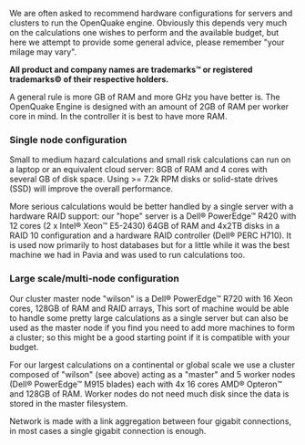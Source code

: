 We are often asked to recommend hardware configurations for servers and clusters to run the OpenQuake engine.  Obviously this depends very much on the calculations one wishes to perform and the available budget, but here we attempt to provide some general advice, please remember "your milage may vary".

**All product and company names are trademarks™ or registered trademarks© of their respective holders.**

A general rule is more GB of RAM and more GHz you have better is. The OpenQuake Engine is designed with an amount of 2GB of RAM per worker core in mind. In the controller it is best to have more RAM.

### Single node configuration

Small to medium hazard calculations and small risk calculations can run on a laptop or an equivalent cloud server: 8GB of RAM and 4 cores with several GB of disk space. Using >= 7.2k RPM disks or solid-state drives (SSD) will improve the overall performance.

More serious calculations would be better handled by a single server with a hardware RAID support: our "hope" server is a Dell® PowerEdge™ R420 with 12 cores (2 x Intel® Xeon™ E5-2430) 64GB of RAM and 4x2TB disks in a RAID 10 configuration and a hardware RAID controller (Dell® PERC H710).  It is used now primarily to host databases but for a little while it was the best machine we had in Pavia and was used to run calculations too.

### Large scale/multi-node configuration

Our cluster master node "wilson" is a Dell® PowerEdge™ R720 with 16 Xeon cores, 128GB of RAM and RAID arrays, This sort of machine would be able to handle some pretty large calculations as a single server but can also be used as the master node if you find you need to add more machines to form a cluster; so this might be a good starting point if it is compatible with your budget.

For our largest calculations on a continental or global scale we use a cluster composed of "wilson" (see above) acting as a "master" and 5 worker nodes (Dell® PowerEdge™ M915 blades) each with 4x 16 cores AMD® Opteron™ and 128GB of RAM.  Worker nodes do not need much disk since the data is stored in the master filesystem.

Network is made with a link aggregation between four gigabit connections, in most cases a single gigabit connection is enough.
